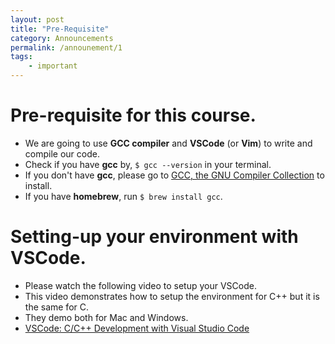 ```yaml
---
layout: post
title: "Pre-Requisite"
category: Announcements
permalink: /announement/1
tags: 
    - important
---
```


# Pre-requisite for this course.
- We are going to use **GCC compiler** and **VSCode** (or **Vim**) to write and compile our code.
- Check if you have **gcc** by, `$ gcc --version` in your terminal.
- If you don't have **gcc**, please go to [GCC, the GNU Compiler Collection](https://gcc.gnu.org) to install.
- If you have **homebrew**, run `$ brew install gcc`.

# Setting-up your environment with VSCode.
- Please watch the following video to setup your VSCode.
- This video demonstrates how to setup the environment for C++ but it is the same for C.
- They demo both for Mac and Windows.
- [VSCode: C/C++ Development with Visual Studio Code](https://www.youtube.com/watch?v=X7CXjKGi_ro)



